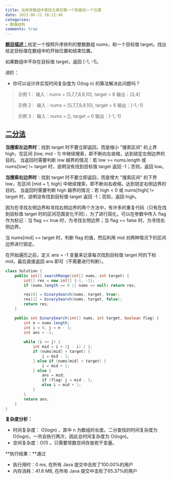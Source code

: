 ```yaml
---
title: 在排序数组中查找元素的第一个和最后一个位置
date: 2021-06-21 18:12:48
categories:
- 数据结构
comments: true
---
```


[**题目描述：**](https://leetcode-cn.com/problems/find-first-and-last-position-of-element-in-sorted-array/)给定一个按照升序排列的整数数组 nums，和一个目标值 target。找出给定目标值在数组中的开始位置和结束位置。

如果数组中不存在目标值 target，返回 [-1, -1]。

<!-- more -->

进阶：

- 你可以设计并实现时间复杂度为 O(log n) 的算法解决此问题吗？

> 示例 1：
> 输入：nums = [5,7,7,8,8,10], target = 8
> 输出：[3,4]
> 
> 示例 2：
> 输入：nums = [5,7,7,8,8,10], target = 6
> 输出：[-1,-1]
> 
> 示例 3：
> 输入：nums = [], target = 0
> 输出：[-1,-1]



## [二分法](https://leetcode-cn.com/problems/find-first-and-last-position-of-element-in-sorted-array/solution/zai-pai-xu-shu-zu-zhong-cha-zhao-yuan-su-j8hx/)

**当搜索左边界时**：找到 target 时不要立即返回，而是缩小 "搜索区间" 的上界 high，在区间 [low, mid - 1] 中继续搜索，即不断向左收缩，达到锁定左侧边界的目的。
当返回时需要判断 low 越界的情况：若 low >= nums.length 或 nums[low] != target 时，说明没有找到目标值 target 返回 -1；否则，返回 low。

**当搜索右边界时**：找到 target 时不要立即返回，而是增大 "搜索区间" 的下界 low，在区间 [mid + 1, high] 中继续搜索，即不断向右收缩，达到锁定右侧边界的目的。
当返回时需要判断 high 越界的情况：若 high < 0 或 nums[high] != target 时，说明没有找到目标值 target 返回 -1；否则，返回 high。



因为在寻找左侧边界和寻找右侧边界的两个方法中，有许多的重复代码（只有在找到目标值 target 时的区间范围变化不同），为了进行简化，可以在参数中传入 flag 作为标记：当 flag == true 时，为寻找左侧边界；当 flag == false 时，为寻找右侧边界。

当 nums[mid] == target 时，判断 flag 的值，然后利用 mid 对两种情况下的区间边界进行锁定。

在开始遍历之前，定义 ans = -1 变量来记录每次找到目标值 target 时的下标 mid，最后直接返回 ans 即可（不需要进行判断）。

```java
class Solution {
    public int[] searchRange(int[] nums, int target) {
        int[] res = new int[] {-1, -1};
        if (nums.length == 0 || nums == null) return res;

        res[0] = binarySearch(nums, target, true);
        res[1] = binarySearch(nums, target, false);
        return res;
    }

    public int binarySearch(int[] nums, int target, boolean flag) {
        int n = nums.length;
        int i = 0, j = n - 1;
        int ans = -1;
        
        while (i <= j) {
            int mid = i + (j - i) / 2;
            if (nums[mid] > target) {
                j = mid - 1;
            } else if (nums[mid] < target) {
                i = mid + 1;
            } else {
                ans = mid;
                if (flag) j = mid - 1;
                else i = mid + 1;                
            }
        }
        return ans;
    }
}
```

**复杂度分析：**

- 时间复杂度： O(logn) ，其中 n 为数组的长度。二分查找的时间复杂度为 O(logn)，一共会执行两次，因此总时间复杂度为 O(logn)。
- 空间复杂度：O(1) 。只需要常数空间存放若干变量。

**执行结果：**通过

- 执行用时：0 ms, 在所有 Java 提交中击败了100.00%的用户
- 内存消耗：41.6 MB, 在所有 Java 提交中击败了65.37%的用户